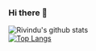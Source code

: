 ### Hi there 👋

![Rivindu's github stats](https://github-readme-stats.vercel.app/api?username=rivinduchamath&show_icons=true)       <Br>[![Top Langs](https://github-readme-stats.vercel.app/api/top-langs/?username=rivinduchamath)](https://github.com/rivinduchamath/github-readme-stats)




